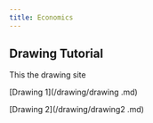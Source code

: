 ```yaml
---
title: Economics
---
```


## Drawing Tutorial

This the drawing site


[Drawing 1](/drawing/drawing .md)

[Drawing 2](/drawing/drawing2 .md)